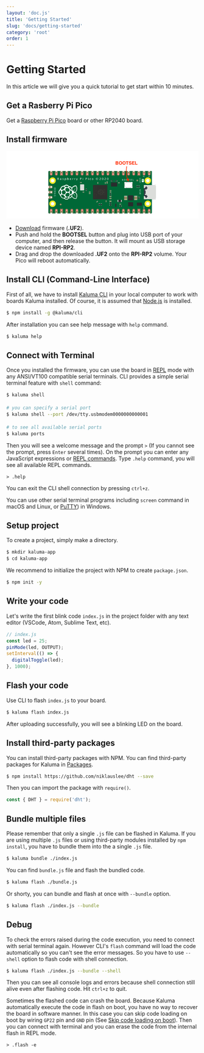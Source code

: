 ```yaml
---
layout: 'doc.js'
title: 'Getting Started'
slug: 'docs/getting-started'
category: 'root'
order: 1
---
```


# Getting Started

In this article we will give you a quick tutorial to get start within 10 minutes.

## Get a Rasberry Pi Pico

Get a [Raspberry Pi Pico](https://www.raspberrypi.org/products/raspberry-pi-pico/) board or other RP2040 board.

## Install firmware

![Pico](/images/pico-bootsel.png)

- [Download](/download) firmware (**.UF2**).
- Push and hold the **BOOTSEL** button and plug into USB port of your computer, and then release the button. It will mount as USB storage device named **RPI-RP2**.
- Drag and drop the downloaded **.UF2** onto the **RPI-RP2** volume. Your Pico will reboot automatically.

## Install CLI (Command-Line Interface)

First of all, we have to install [Kaluma CLI](https://github.com/kaluma-project/kaluma-cli) in your local computer to work with boards Kaluma installed. Of course, it is assumed that [Node.js](https://nodejs.org) is installed.

```bash
$ npm install -g @kaluma/cli
```

After installation you can see help message with `help` command.

```bash
$ kaluma help
```

## Connect with Terminal

Once you installed the firmware, you can use the board in [REPL](/docs/repl) mode with any ANSI/VT100 compatible serial terminals. CLI provides a simple serial terminal feature with `shell` command:

```bash
$ kaluma shell

# you can specify a serial port
$ kaluma shell --port /dev/tty.usbmodem0000000000001

# to see all available serial ports
$ kaluma ports
```

Then you will see a welcome message and the prompt `>` (If you cannot see the prompt, press `Enter` several times). On the prompt you can enter any JavaScript expressions or [REPL commands](/docs/repl). Type `.help` command, you will see all available REPL commands.

```plain
> .help
```

You can exit the CLI shell connection by pressing `ctrl+z`.

You can use other serial terminal programs including `screen` command in macOS and Linux, or [PuTTY](https://www.putty.org/)) in Windows.

## Setup project

To create a project, simply make a directory.

```bash
$ mkdir kaluma-app
$ cd kaluma-app
```

We recommend to initialize the project with NPM to create `package.json`.

```bash
$ npm init -y
```

## Write your code

Let's write the first blink code `index.js` in the project folder with any text editor (VSCode, Atom, Sublime Text, etc).

```js
// index.js
const led = 25;
pinMode(led, OUTPUT);
setInterval(() => {
  digitalToggle(led);
}, 1000);
```

## Flash your code

Use CLI to flash `index.js` to your board.

```bash
$ kaluma flash index.js
```

After uploading successfully, you will see a blinking LED on the board.

## Install third-party packages

You can install third-party packages with NPM. You can find third-party packages for Kaluma in [Packages](/packages).

```bash
$ npm install https://github.com/niklauslee/dht --save
```

Then you can import the package with `require()`.

```js
const { DHT } = require('dht');
```

## Bundle multiple files

Please remember that only a single `.js` file can be flashed in Kaluma. If you are using multiple `.js` files or using third-party modules installed by `npm install`, you have to bundle them into the a single `.js` file.

```bash
$ kaluma bundle ./index.js
```

You can find `bundle.js` file and flash the bundled code.

```bash
$ kaluma flash ./bundle.js
```

Or shorty, you can bundle and flash at once with `--bundle` option.

```bash
$ kaluma flash ./index.js --bundle
```

## Debug

To check the errors raised during the code execution, you need to connect with serial terminal again. However CLI's `flash` command will load the code automatically so you can't see the error messages. So you have to use `--shell` option to flash code with shell connection.

```bash
$ kaluma flash ./index.js --bundle --shell
```

Then you can see all console logs and errors because shell connection still alive even after flashing code. Hit `ctrl+z` to quit.

Sometimes the flashed code can crash the board. Because Kaluma automatically execute the code in flash on boot, you have no way to recover the board in software manner. In this case you can skip code loading on boot by wiring `GP22` pin and `GND` pin (See [Skip code loading on boot](/docs/boards/rp2/#skip-code-loading-on-boot)). Then you can connect with terminal and you can erase the code from the internal flash in REPL mode.

```plain
> .flash -e
```
